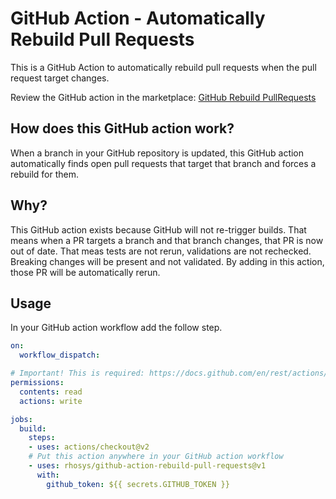 # GitHub Action - Automatically Rebuild Pull Requests
This is a GitHub Action to automatically rebuild pull requests when the pull request target changes.

Review the GitHub action in the marketplace: [GitHub Rebuild PullRequests](https://github.com/marketplace/actions/github-rebuild-pull-requests)

## How does this GitHub action work?
When a branch in your GitHub repository is updated, this GitHub action automatically finds open pull requests that target that branch and forces a rebuild for them.

## Why?
This GitHub action exists because GitHub will not re-trigger builds. That means when a PR targets a branch and that branch changes, that PR is now out of date. That meas tests are not rerun, validations are not rechecked. Breaking changes will be present and not validated. By adding in this action, those PR will be automatically rerun.

## Usage
In your GitHub action workflow add the follow step.

```yaml
on:
  workflow_dispatch:

# Important! This is required: https://docs.github.com/en/rest/actions/workflow-jobs?apiVersion=2022-11-28
permissions:
  contents: read
  actions: write

jobs:
  build:
    steps:
    - uses: actions/checkout@v2
    # Put this action anywhere in your GitHub action workflow
    - uses: rhosys/github-action-rebuild-pull-requests@v1
      with:
        github_token: ${{ secrets.GITHUB_TOKEN }}
```
